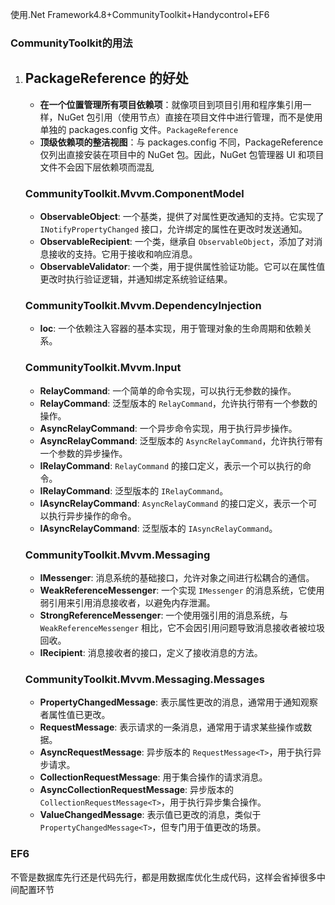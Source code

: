 使用.Net Framework4.8+CommunityToolkit+Handycontrol+EF6

### CommunityToolkit的用法

1. ## PackageReference 的好处

   - **在一个位置管理所有项目依赖项**：就像项目到项目引用和程序集引用一样，NuGet 包引用（使用节点）直接在项目文件中进行管理，而不是使用单独的 packages.config 文件。`PackageReference`
   - **顶级依赖项的整洁视图**：与 packages.config 不同，PackageReference 仅列出直接安装在项目中的 NuGet 包。因此，NuGet 包管理器 UI 和项目文件不会因下层依赖项而混乱
   
   ### CommunityToolkit.Mvvm.ComponentModel
   
   - **ObservableObject**: 一个基类，提供了对属性更改通知的支持。它实现了 `INotifyPropertyChanged` 接口，允许绑定的属性在更改时发送通知。
   - **ObservableRecipient**: 一个类，继承自 `ObservableObject`，添加了对消息接收的支持。它用于接收和响应消息。
   - **ObservableValidator**: 一个类，用于提供属性验证功能。它可以在属性值更改时执行验证逻辑，并通知绑定系统验证结果。
   
   ### CommunityToolkit.Mvvm.DependencyInjection
   
   - **Ioc**: 一个依赖注入容器的基本实现，用于管理对象的生命周期和依赖关系。
   
   ### CommunityToolkit.Mvvm.Input
   
   - **RelayCommand**: 一个简单的命令实现，可以执行无参数的操作。
   - **RelayCommand<T>**: 泛型版本的 `RelayCommand`，允许执行带有一个参数的操作。
   - **AsyncRelayCommand**: 一个异步命令实现，用于执行异步操作。
   - **AsyncRelayCommand<T>**: 泛型版本的 `AsyncRelayCommand`，允许执行带有一个参数的异步操作。
   - **IRelayCommand**: `RelayCommand` 的接口定义，表示一个可以执行的命令。
   - **IRelayCommand<T>**: 泛型版本的 `IRelayCommand`。
   - **IAsyncRelayCommand**: `AsyncRelayCommand` 的接口定义，表示一个可以执行异步操作的命令。
   - **IAsyncRelayCommand<T>**: 泛型版本的 `IAsyncRelayCommand`。
   
   ### CommunityToolkit.Mvvm.Messaging
   
   - **IMessenger**: 消息系统的基础接口，允许对象之间进行松耦合的通信。
   - **WeakReferenceMessenger**: 一个实现 `IMessenger` 的消息系统，它使用弱引用来引用消息接收者，以避免内存泄漏。
   - **StrongReferenceMessenger**: 一个使用强引用的消息系统，与 `WeakReferenceMessenger` 相比，它不会因引用问题导致消息接收者被垃圾回收。
   - **IRecipient<TMessage>**: 消息接收者的接口，定义了接收消息的方法。
   
   ### CommunityToolkit.Mvvm.Messaging.Messages
   
   - **PropertyChangedMessage<T>**: 表示属性更改的消息，通常用于通知观察者属性值已更改。
   - **RequestMessage<T>**: 表示请求的一条消息，通常用于请求某些操作或数据。
   - **AsyncRequestMessage<T>**: 异步版本的 `RequestMessage<T>`，用于执行异步请求。
   - **CollectionRequestMessage<T>**: 用于集合操作的请求消息。
   - **AsyncCollectionRequestMessage<T>**: 异步版本的 `CollectionRequestMessage<T>`，用于执行异步集合操作。
   - **ValueChangedMessage<T>**: 表示值已更改的消息，类似于 `PropertyChangedMessage<T>`，但专门用于值更改的场景。



### EF6

不管是数据库先行还是代码先行，都是用数据库优化生成代码，这样会省掉很多中间配置环节